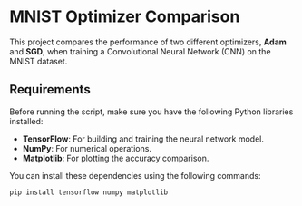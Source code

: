 # MNIST Optimizer Comparison

This project compares the performance of two different optimizers, **Adam** and **SGD**, when training a Convolutional Neural Network (CNN) on the MNIST dataset.

## Requirements

Before running the script, make sure you have the following Python libraries installed:

- **TensorFlow**: For building and training the neural network model.
- **NumPy**: For numerical operations.
- **Matplotlib**: For plotting the accuracy comparison.

You can install these dependencies using the following commands:

```bash
pip install tensorflow numpy matplotlib
